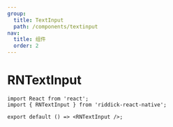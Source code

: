 ```yaml
---
group:
  title: TextInput
  path: /components/textinput
nav:
  title: 组件
  order: 2
---
```

# RNTextInput

```tsx
import React from 'react';
import { RNTextInput } from 'riddick-react-native';

export default () => <RNTextInput />;
```